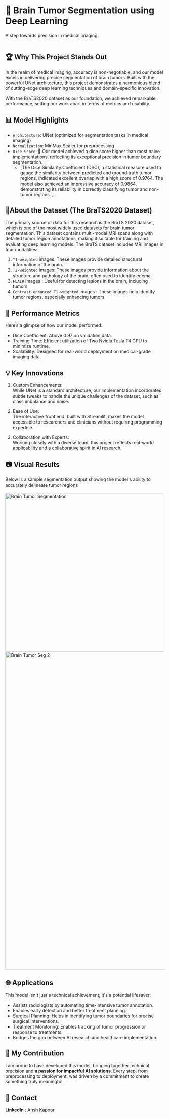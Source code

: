 # 🧠 Brain Tumor Segmentation using Deep Learning
A step towards precision in medical imaging.
<br><br>



## 🏆 Why This Project Stands Out
In the realm of medical imaging, accuracy is non-negotiable, and our model excels in delivering precise segmentation of brain tumors. Built with the powerful UNet architecture, this project demonstrates a harmonious blend of cutting-edge deep learning techniques and domain-specific innovation.
<br>

With the BraTS2020 dataset as our foundation, we achieved remarkable performance, setting our work apart in terms of metrics and usability.




## 📊 Model Highlights
- `Architecture`: UNet (optimized for segmentation tasks in medical imaging)
- `Normalization`: MinMax Scaler for preprocessing
- `Dice Score`: 🌟 Our model achieved a dice score higher than most naive implementations, reflecting its exceptional precision in tumor boundary segmentation.
  - [The Dice Similarity Coefficient (DSC), a statistical measure used to gauge the similarity between predicted and ground truth tumor regions, indicated excellent overlap with a high score of 0.9764. The model also achieved an impressive accuracy of 0.9864, demonstrating its reliability in correctly classifying tumor and non-tumor regions.  ]



## 📁About the Dataset (The BraTS2020 Dataset)

The primary source of data for this research is the BraTS 2020 dataset, which is one of the most widely used datasets for brain tumor segmentation. This dataset contains multi-modal MRI scans along with detailed tumor region annotations, making it suitable for training and evaluating deep learning models. The BraTS dataset includes MRI images in four modalities:
1.	`T1-weighted` images: These images provide detailed structural information of the brain.
2.	`T2-weighted` images: These images provide information about the structure and pathology of the brain, often used to identify edema.
3.	`FLAIR` images : Useful for detecting lesions in the brain, including tumors.
4.	`Contrast-enhanced T1-weighted` images : These images help identify tumor regions, especially enhancing tumors.



## 🚀 Performance Metrics
Here’s a glimpse of how our model performed:
- Dice Coefficient: Above 0.97 on validation data.
- Training Time: Efficient utilization of Two Nvidia Tesla T4 GPU to minimize runtime.
- Scalability: Designed for real-world deployment on medical-grade imaging data.




## 💡 Key Innovations
1. Custom Enhancements:<br>
While UNet is a standard architecture, our implementation incorporates subtle tweaks to handle the unique challenges of the dataset, such as class imbalance and noise.

2. Ease of Use:<br>
The interactive front end, built with Streamlit, makes the model accessible to researchers and clinicians without requiring programming expertise.

3. Collaboration with Experts:<br>
Working closely with a diverse team, this project reflects real-world applicability and a collaborative spirit in AI research.




## 📷 Visual Results
Below is a sample segmentation output showing the model's ability to accurately delineate tumor regions  <br><br>
<img src="https://github.com/user-attachments/assets/be960c0b-971a-4d7b-8dff-5d82c8292cc3" alt="Brain Tumor Segmentation" width="500"/>
<br>
<img src = "https://github.com/user-attachments/assets/4e7ded24-d436-488e-b63c-ff9d14998e83" alt = "Brain Tumor Seg 2" width = "1000"/>




## 🌐 Applications
This model isn't just a technical achievement; it's a potential lifesaver:
- Assists radiologists by automating time-intensive tumor annotation.
- Enables early detection and better treatment planning.
- Surgical Planning: Helps in identifying tumor boundaries for precise surgical interventions.
- Treatment Monitoring: Enables tracking of tumor progression or response to treatments.
- Bridges the gap between AI research and healthcare implementation.

## 🤝 My Contribution
I am proud to have developed this model, bringing together technical precision and **a passion for impactful AI solutions**. Every step, from preprocessing to deployment, was driven by a commitment to create something truly meaningful.

## 📧 Contact
**LinkedIn** : [Ansh Kapoor](https://www.linkedin.com/in/ansh-kapoor-a153a8222/)
